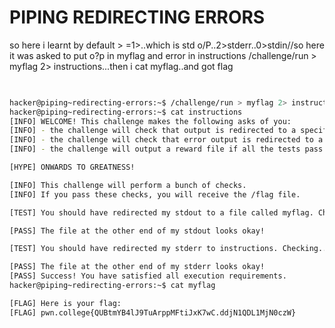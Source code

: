 # PIPING REDIRECTING ERRORS
so here i learnt by default > =1>..which is std o/P..2>stderr..0>stdin//so here it was asked to put o?p in myflag and error in instructions
 /challenge/run > myflag 2> instructions...then i cat myflag..and got flag
 ``` bash

                                                                            Connected!
hacker@piping~redirecting-errors:~$ /challenge/run > myflag 2> instructions
hacker@piping~redirecting-errors:~$ cat instructions
[INFO] WELCOME! This challenge makes the following asks of you:
[INFO] - the challenge will check that output is redirected to a specific file path : myflag
[INFO] - the challenge will check that error output is redirected to a specific file path : instructions
[INFO] - the challenge will output a reward file if all the tests pass : /flag

[HYPE] ONWARDS TO GREATNESS!

[INFO] This challenge will perform a bunch of checks.
[INFO] If you pass these checks, you will receive the /flag file.

[TEST] You should have redirected my stdout to a file called myflag. Checking...

[PASS] The file at the other end of my stdout looks okay!

[TEST] You should have redirected my stderr to instructions. Checking...

[PASS] The file at the other end of my stderr looks okay!
[PASS] Success! You have satisfied all execution requirements.
hacker@piping~redirecting-errors:~$ cat myflag

[FLAG] Here is your flag:
[FLAG] pwn.college{QUBtmYB4lJ9TuArppMFtiJxK7wC.ddjN1QDL1MjN0czW}
```

